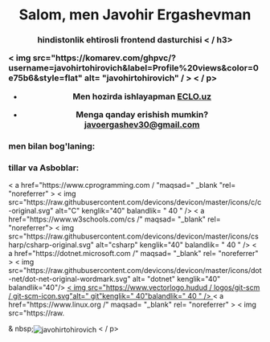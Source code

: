 <h1 align="center">Salom, men Javohir Ergashevman</h1>
<h3 align="center">hindistonlik ehtirosli frontend dasturchisi < / h3>

<p align= "left" > < img src="https://komarev.com/ghpvc/?username=javohirtohirovich&label=Profile%20views&color=0e75b6&style=flat" alt= "javohirtohirovich" / > < / p>

- Men hozirda ishlayapman [ECLO.uz](http://eclo.uz)

- Menga qanday erishish mumkin? **javoergashev30@gmail.com**

<h3 align="left">men bilan bog'laning:</h3>
<p align="left">
</p>

<h3 align="left">tillar va Asboblar:</h3>
<p align="left"> < a href="https://www.cprogramming.com / "maqsad=" _blank "rel= "noreferrer" > < img src="https://raw.githubusercontent.com/devicons/devicon/master/icons/c/c-original.svg" alt="C" kenglik="40" balandlik= " 40 " /> </a> < a href="https://www.w3schools.com/cs /" maqsad= "_blank" rel= "noreferrer"> < img src="https://raw.githubusercontent.com/devicons/devicon/master/icons/csharp/csharp-original.svg" alt="csharp" kenglik="40" balandlik= " 40 " /> </a> < a href="https://dotnet.microsoft.com /" maqsad= "_blank" rel= "noreferrer" > < img src="https://raw.githubusercontent.com/devicons/devicon/master/icons/dot-net/dot-net-original-wordmark.svg" alt= "dotnet" kenglik="40" balandlik="40"/> </a> <a href="https://git-scm.com /" maqsad= "_blank" rel= "noreferrer" > < img src="https://www.vectorlogo.hudud / logos/git-scm / git-scm-icon.svg"alt=" git"kenglik=" 40"balandlik=" 40 " /> </a> < a href="https://www.linux.org /" maqsad= "_blank" rel= "noreferrer" > <wbr>< img src="https://raw.

<p> & nbsp;<img align= "center"src=" https://github-readme-stats.vercel.ilova / api?username=javohirtohirovich&shou_icons = true&locale = en "alt=" javohirtohirovich " / > < / p>

